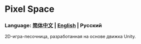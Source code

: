 # Pixel Space

### Language: [简体中文](./README.zh_cn.md) | [English](./README.md) | Русский

2D-игра-песочница, разработанная на основе движка Unity.
